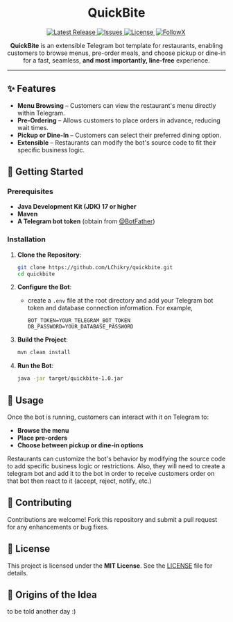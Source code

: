 <h1 align="center">QuickBite</h1>

<p align="center">
  <a href="https://github.com/LChikry/quickbite/releases">
    <img src="https://img.shields.io/github/v/release/LChikry/quickbite" alt="Latest Release">
  </a>
  <a href="https://github.com/LChikry/quickbite/issues">
    <img src="https://img.shields.io/github/issues/LChikry/quickbite" alt="Issues">
  </a>
  <a href="https://github.com/LChikry/quickbite/blob/main/LICENSE">
    <img src="https://img.shields.io/github/license/LChikry/quickbite" alt="License">
  </a>
    <a href="https://x.com/LChikry" target="_blank" style="margin: 2px;">
    <img src="https://img.shields.io/badge/Follow%20Me%20On%20X-8A2BE2" alt="FollowX">
  </a>
</p>

<p align="center">
  <strong>QuickBite</strong> is an extensible Telegram bot template for restaurants, enabling customers to browse menus, pre-order meals, and choose pickup or dine-in for a fast, seamless, <strong>and most importantly, line-free</strong> experience.
</p>

---

## ✨ Features

- **Menu Browsing** – Customers can view the restaurant's menu directly within Telegram.
- **Pre-Ordering** – Allows customers to place orders in advance, reducing wait times.
- **Pickup or Dine-In** – Customers can select their preferred dining option.
- **Extensible** – Restaurants can modify the bot's source code to fit their specific business logic.

## 🚀 Getting Started

### Prerequisites

- **Java Development Kit (JDK) 17 or higher**
- **Maven**
- **A Telegram bot token** (obtain from [@BotFather](https://core.telegram.org/bots#botfather))

### Installation

1. **Clone the Repository**:

   ```bash
   git clone https://github.com/LChikry/quickbite.git
   cd quickbite
   ```

2. **Configure the Bot**:
   - create a `.env` file at the root directory and add your Telegram bot token and database connection information. For example,

     ```properties
     BOT_TOKEN=YOUR_TELEGRAM_BOT_TOKEN
     DB_PASSWORD=YOUR_DATABASE_PASSWORD
     ```

3. **Build the Project**:

   ```bash
   mvn clean install
   ```

4. **Run the Bot**:

   ```bash
   java -jar target/quickbite-1.0.jar
   ```

## 📌 Usage

Once the bot is running, customers can interact with it on Telegram to:

- **Browse the menu**
- **Place pre-orders**
- **Choose between pickup or dine-in options**

Restaurants can customize the bot's behavior by modifying the source code to add specific business logic or restrictions. Also, they will need to create a telegram bot and add it to the bot in order to receive customers order on that bot then react to it (accept, reject, notify, etc.)

## 🤝 Contributing

Contributions are welcome! Fork this repository and submit a pull request for any enhancements or bug fixes.

## 📜 License

This project is licensed under the **MIT License**. See the [LICENSE](https://github.com/LChikry/quickbite/blob/main/LICENSE.md) file for details.

## 🙌 Origins of the Idea
to be told another day :)